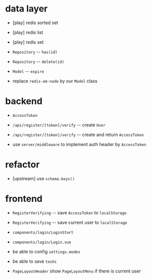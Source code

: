 # data layer

- [play] redis sorted set
- [play] redis list
- [play] redis set

- `Repository` -- `has(id)`
- `Repository` -- `delete(id)`

- `Model` -- `expire`

- replace `redis-om-node` by our `Model` class

# backend

- `AccessToken`

- `/api/register/[token]/verify` -- create `User`
- `/api/register/[token]/verify` -- create and return `AccessToken`

- use `server/middleware` to implement auth header by `AccessToken`

# refactor

- [upstream] use `schema.keys()`

# frontend

- `RegisterVerifying` -- save `AccessToken` to `localStorage`
- `RegisterVerifying` -- save current user to `localStorage`

- `components/login/LoginStart`
- `components/login/Login.vue`

- be able to config `settings.modes`

- be able to save `tasks`

- `PageLayoutHeader` show `PageLayoutMenu` if there is current user
